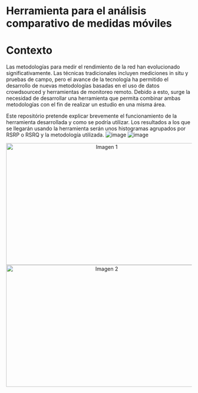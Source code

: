 # Herramienta para el análisis comparativo de medidas móviles
# Contexto
Las metodologías para medir el rendimiento de la red han evolucionado significativamente. Las técnicas tradicionales incluyen mediciones in situ y pruebas de campo, pero el avance de la tecnología ha permitido el desarrollo de nuevas metodologías basadas en el uso de datos crowdsourced y herramientas de monitoreo remoto. Debido a esto, surge la necesidad de desarrollar una herramienta que permita combinar ambas metodologías con el fin de realizar un estudio en una misma área.

Este repositório pretende explicar brevemente el funcionamiento de la herramienta desarrollada y como se podría utilizar. Los resultados a los que se llegarán usando la herramienta serán unos histogramas agrupados por RSRP o RSRQ y la metodología utilizada.
![image](https://github.com/SergioMelones/Herramienta-para-el-analisis-comparativo-de-medidas-moviles/assets/126664020/ca60ebd9-e58f-4524-bc4a-5fa0d5e234d0)  ![image](https://github.com/SergioMelones/Herramienta-para-el-analisis-comparativo-de-medidas-moviles/assets/126664020/a3951b8e-47d2-4e84-84cb-46007ee588b3)

<p align="center">
  <img src="https://github.com/SergioMelones/Herramienta-para-el-analisis-comparativo-de-medidas-moviles/assets/126664020/ca60ebd9-e58f-4524-bc4a-5fa0d5e234d0" alt="Imagen 1" style="display: inline-block;" width="530" height="330">
  <img src="https://github.com/SergioMelones/Herramienta-para-el-analisis-comparativo-de-medidas-moviles/assets/126664020/a3951b8e-47d2-4e84-84cb-46007ee588b3" alt="Imagen 2" style="display: inline-block;" width="530" height="330">
</p>
